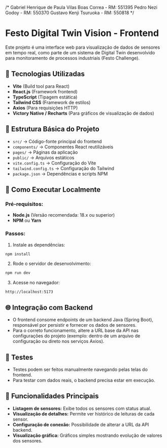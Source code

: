 
/*
Gabriel Henrique de Paula Vilas Boas Correa - RM: 551395
Pedro Nezi Godoy - RM: 550370
Gustavo Kenji Tsuruoka - RM: 550818
*/

# Festo Digital Twin Vision - Frontend

Este projeto é uma interface web para visualização de dados de sensores em tempo real, como parte de um sistema de Digital Twin desenvolvido para monitoramento de processos industriais (Festo Challenge).

## 📌 Tecnologias Utilizadas

- **Vite** (Build tool para React)
- **React.js** (Framework frontend)
- **TypeScript** (Tipagem estática)
- **Tailwind CSS** (Framework de estilos)
- **Axios** (Para requisições HTTP)
- **Victory Native / Recharts** (Para gráficos de visualização de dados)

## 📂 Estrutura Básica do Projeto

- `src/` → Código-fonte principal do frontend
- `components/` → Componentes React reutilizáveis
- `pages/` → Páginas da aplicação
- `public/` → Arquivos estáticos
- `vite.config.ts` → Configuração do Vite
- `tailwind.config.ts` → Configuração do Tailwind
- `package.json` → Dependências e scripts NPM

## 🚀 Como Executar Localmente

### Pré-requisitos:

- **Node.js** (Versão recomendada: 18.x ou superior)
- **NPM** ou **Yarn**

### Passos:

1. Instale as dependências:

```bash
npm install
```

2. Rode o servidor de desenvolvimento:

```bash
npm run dev
```

3. Acesse no navegador:

```
http://localhost:5173
```

## 🌐 Integração com Backend

- O frontend consome endpoints de um backend Java (Spring Boot), responsável por persistir e fornecer os dados de sensores.
- Para o correto funcionamento, altere a URL base da API nas configurações do projeto (exemplo: dentro de um arquivo de configuração ou direto nos serviços Axios).

## 🧪 Testes

- Testes podem ser feitos manualmente navegando pelas telas do frontend.
- Para testar com dados reais, o backend precisa estar em execução.

## 📸 Funcionalidades Principais

- **Listagem de sensores:** Exibe todos os sensores com status atual.
- **Visualização de detalhes:** Permite ver histórico de leituras de cada sensor.
- **Configuração de conexão:** Possibilidade de alterar a URL da API backend.
- **Visualização gráfica:** Gráficos simples mostrando evolução de valores dos sensores.
